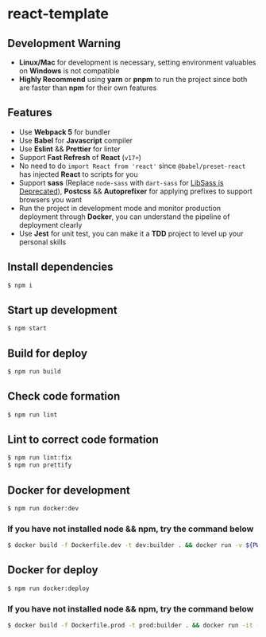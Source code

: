 # react-template

## Development Warning

- **Linux/Mac** for development is necessary, setting environment valuables on **Windows** is not compatible
- **Highly Recommend** using **yarn** or **pnpm** to run the project since both are faster than **npm** for their own features

## Features

- Use **Webpack 5** for bundler
- Use **Babel** for **Javascript** compiler
- Use **Eslint** && **Prettier** for linter
- Support **Fast Refresh** of **React** (`v17+`)
- No need to do `import React from 'react'` since `@babel/preset-react` has injected **React** to scripts for you
- Support **sass** (Replace `node-sass` with `dart-sass` for [LibSass is Deprecated](https://sass-lang.com/blog/libsass-is-deprecated)), **Postcss** && **Autoprefixer** for applying prefixes to support browsers you want
- Run the project in development mode and monitor production deployment through **Docker**, you can understand the pipeline of deployment clearly
- Use **Jest** for unit test, you can make it a **TDD** project to level up your personal skills

## Install dependencies

```bash
$ npm i
```

## Start up development

```bash
$ npm start
```

## Build for deploy

```bash
$ npm run build
```

## Check code formation

```bash
$ npm run lint
```

## Lint to correct code formation

```bash
$ npm run lint:fix
$ npm run prettify
```

## Docker for development

```bash
$ npm run docker:dev
```

### If you have not installed node && npm, try the command below

```bash
$ docker build -f Dockerfile.dev -t dev:builder . && docker run -v ${PWD}:/app -v /app/node_modules -p 8080:8080 --rm dev:builder
```

## Docker for deploy

```bash
$ npm run docker:deploy
```

### If you have not installed node && npm, try the command below

```bash
$ docker build -f Dockerfile.prod -t prod:builder . && docker run -it -p 80:80 --rm prod:builder
```

